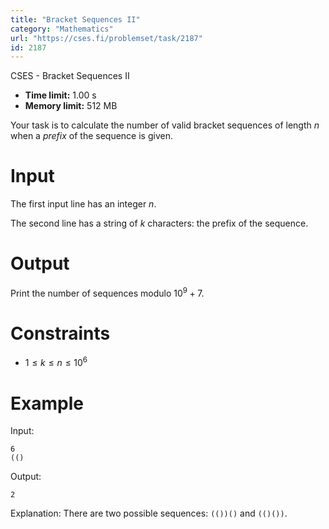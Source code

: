 ```yaml
---
title: "Bracket Sequences II"
category: "Mathematics"
url: "https://cses.fi/problemset/task/2187"
id: 2187
---
```


CSES - Bracket Sequences II

  * **Time limit:** 1.00 s
  * **Memory limit:** 512 MB

Your task is to calculate the number of valid bracket sequences of length $n$
when a _prefix_ of the sequence is given.

# Input

The first input line has an integer $n$.

The second line has a string of $k$ characters: the prefix of the sequence.

# Output

Print the number of sequences modulo $10^9+7$.

# Constraints

  * $1 \le k \le n \le 10^6$

# Example

Input:

    
    
    6
    (()
    

Output:

    
    
    2
    

Explanation: There are two possible sequences: `(())()` and `(()())`.

